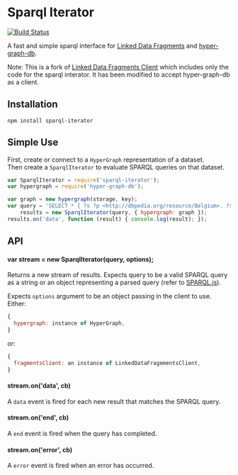 # Sparql Iterator

[![Build Status](https://travis-ci.org/e-e-e/sparql-iterator.svg?branch=master)](https://travis-ci.org/e-e-e/sparql-iterator)

A fast and simple sparql interface for [Linked Data Fragments](http://linkeddatafragments.org) and [hyper-graph-db](https://github.com/e-e-e/hyper-graph-db).

Note: This is a fork of [Linked Data Fragments Client](https://github.com/LinkedDataFragments/Client.js) which includes only the code for the sparql interator. It has been modified to accept hyper-graph-db as a client.

## Installation

```
npm install sparql-iterator
```

## Simple Use

First, create or connect to a `HyperGraph` representation of a dataset.
<br>
Then create a `SparqlIterator` to evaluate SPARQL queries on that dataset.

```JavaScript
var SparqlIterator = require('sparql-iterator');
var hypergraph = require('hyper-graph-db');

var graph = new hypergraph(storage, key);
var query = 'SELECT * { ?s ?p <http://dbpedia.org/resource/Belgium>. ?s ?p ?o } LIMIT 100',
    results = new SparqlIterator(query, { hypergraph: graph });
results.on('data', function (result) { console.log(result); });
```

## API

#### var stream = new SparqlIterator(query, options);

Returns a new stream of results. Expects query to be a valid SPARQL query as a string or an object representing a parsed query (refer to [SPARQL.js](https://www.npmjs.com/package/sparqljs)).

Expects `options` argument to be an object passing in the client to use.
Either:
```js
{
  hypergraph: instance of HyperGraph,
}
```
or:
```js
{
  fragmentsClient: an instance of LinkedDataFragementsClient,
}
```

#### stream.on('data', cb)

A `data` event is fired for each new result that matches the SPARQL query.

#### stream.on('end', cb)

A `end` event is fired when the query has completed.

#### stream.on('error', cb)

A `error` event is fired when an error has occurred.
